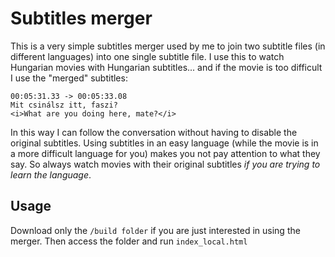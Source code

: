 # Subtitles merger
This is a very simple subtitles merger used by me to join two subtitle files (in different languages) into one single subtitle file. I use this to watch Hungarian movies with Hungarian subtitles... and if the movie is too difficult I use the "merged" subtitles:

````
00:05:31.33 -> 00:05:33.08
Mit csinálsz itt, faszi?
<i>What are you doing here, mate?</i>
````

In this way I can follow the conversation without having to disable the original subtitles. Using subtitles in an easy language (while the movie is in a more difficult language for you) makes you not pay attention to what they say. So always watch movies with their original subtitles _if you are trying to learn the language_.

## Usage
Download only the `/build folder` if you are just interested in using the merger. Then access the folder and run `index_local.html`
